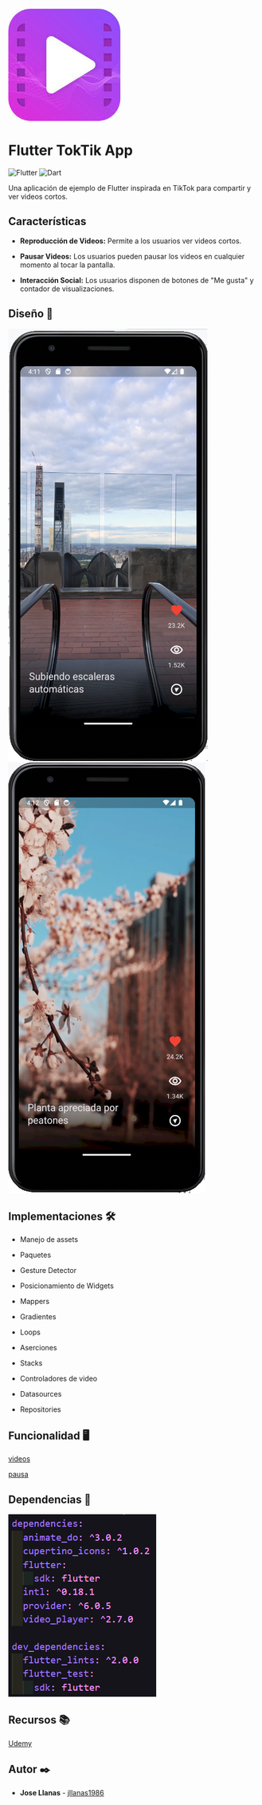 ![logo](./images/logo.jpeg)

# Flutter TokTik App

![Flutter](https://img.shields.io/badge/Flutter--b)
![Dart](https://img.shields.io/badge/Dart--d)

Una aplicación de ejemplo de Flutter inspirada en TikTok para compartir y ver videos cortos.


## Características

- **Reproducción de Videos:** Permite a los usuarios ver videos cortos.

- **Pausar Videos:** Los usuarios pueden pausar los videos en cualquier momento al tocar la pantalla.

- **Interacción Social:** Los usuarios disponen de botones de "Me gusta" y contador de visualizaciones.


## Diseño 📱

![image1](./images/image1.png)
![image2](./images/image2.png)

## Implementaciones 🛠️

* Manejo de assets

* Paquetes

* Gesture Detector

* Posicionamiento de Widgets

* Mappers

* Gradientes

* Loops

* Aserciones

* Stacks

* Controladores de video

* Datasources

* Repositories

## Funcionalidad 🖥️

[videos](https://github.com/jllanas1986/Flutter_TokTik_app/assets/122029674/b2a76608-2be8-4bf5-b8ff-34260cedea3c)

[pausa](https://github.com/jllanas1986/Flutter_TokTik_app/assets/122029674/ddd0defb-d189-4184-9d3a-b633ecc0fe56)


## Dependencias 📜

![logo](./images/dependencias.png)
## Recursos 📚

[Udemy](https://www.udemy.com/)

## Autor ✒️

- **Jose Llanas** - [jllanas1986](https://github.com/jllanas1986)

